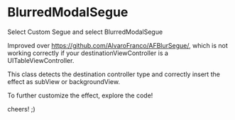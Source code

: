 # BlurredModalSegue

Select Custom Segue and select BlurredModalSegue

Improved over https://github.com/AlvaroFranco/AFBlurSegue/, which is not working correctly if your destinationViewController is a UITableViewController.

This class detects the destination controller type and correctly insert the effect as subView or backgroundView.

To further customize the effect, explore the code!

cheers! ;)
